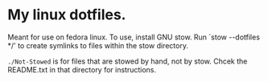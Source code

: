 # My linux dotfiles.
Meant for use on fedora linux.
To use, install GNU stow.
Run `stow --dotfiles */' to create symlinks to files within the stow directory.

`./Not-Stowed` is for files that are stowed by hand, not by stow.  Chcek the README.txt in that directory for instructions.
